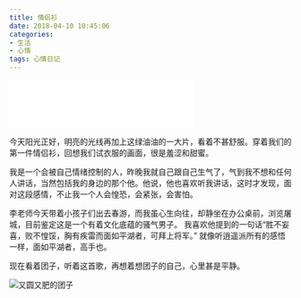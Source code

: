 ```yaml
---
title: 情侣衫
date: 2018-04-10 10:45:06
categories: 
- 生活
- 心情
tags: 心情日记
---
```


<iframe frameborder="no" border="0" marginwidth="0" marginheight="0" width=330 height=86 src="//music.163.com/outchain/player?type=2&id=233974&auto=0&height=66"></iframe>

今天阳光正好，明亮的光线再加上这绿油油的一大片，看着不甚舒服。穿着我们的第一件情侣衫，回想我们试衣服的画面，很是羞涩和甜蜜。

我是一个会被自己情绪控制的人，昨晚我就自己跟自己生气了，气到我不想和任何人讲话，当然包括我的身边的那个他。他说，他也喜欢听我讲话，这时才发现，面对这段感情，不止我一个人会惶恐，会紧张，会害怕。


李老师今天带着小孩子们出去春游，而我虽心生向往，却静坐在办公桌前，浏览屠城，目前鉴定这是一个有着文化底蕴的骚气男子。
我喜欢他提到的一句话“胜不妄喜，败不惶馁，胸有疾雷而面如平湖者，可拜上将军。” 就像听逍遥派所有的感悟一样，面如平湖者，高手也。

现在看着团子，听着这首歌，再想着想团子的自己，心里甚是平静。

![又圆又肥的团子](http://pic.blackist.top/%E5%9B%A2%E5%AD%90.jpg)



